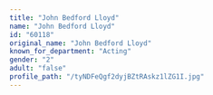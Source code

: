 ```yaml
---
title: "John Bedford Lloyd"
name: "John Bedford Lloyd"
id: "60118"
original_name: "John Bedford Lloyd"
known_for_department: "Acting"
gender: "2"
adult: "false"
profile_path: "/tyNDFeQgf2dyjBZtRAskz1lZG1I.jpg"
---
```

